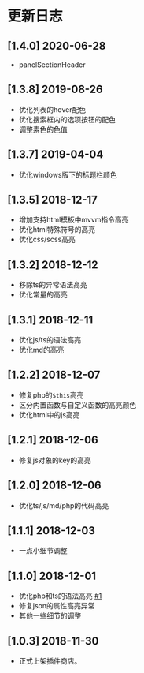 # 更新日志

## [1.4.0] 2020-06-28
- panelSectionHeader

## [1.3.8] 2019-08-26
- 优化列表的hover配色
- 优化搜索框内的选项按钮的配色
- 调整素色的色值


## [1.3.7] 2019-04-04
- 优化windows版下的标题栏颜色


## [1.3.5] 2018-12-17
- 增加支持html模板中mvvm指令高亮
- 优化html特殊符号的高亮
- 优化css/scss高亮


## [1.3.2] 2018-12-12
- 移除ts的异常语法高亮
- 优化常量的高亮


## [1.3.1] 2018-12-11
- 优化js/ts的语法高亮
- 优化md的高亮


## [1.2.2] 2018-12-07
- 修复php的`$this`高亮
- 区分内置函数与自定义函数的高亮颜色
- 优化html中的js高亮

## [1.2.1] 2018-12-06
- 修复js对象的key的高亮


## [1.2.0] 2018-12-06
- 优化ts/js/md/php的代码高亮


## [1.1.1] 2018-12-03
- 一点小细节调整

## [1.1.0] 2018-12-01
- 优化php和ts的语法高亮 [#1](https://github.com/yutent/one-plain/issues/1)
- 修复json的属性高亮异常
- 其他一些细节的调整



## [1.0.3] 2018-11-30
- 正式上架插件商店。
